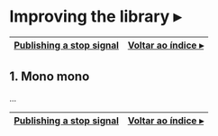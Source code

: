 # Improving the library ▸

[Publishing a stop signal](07-publishing-a-stop-signal.md) | [Voltar ao índice ▸](indice.md)
-- | --

## 1. Mono mono

...

[Publishing a stop signal](07-publishing-a-stop-signal.md) | [Voltar ao índice ▸](indice.md)
-- | --
